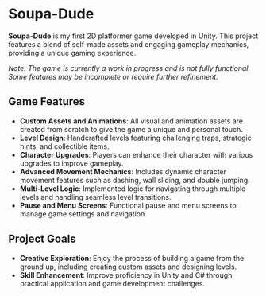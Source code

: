 # Soupa-Dude

**Soupa-Dude** is my first 2D platformer game developed in Unity. This project features a blend of self-made assets and engaging gameplay mechanics, providing a unique gaming experience.

*Note: The game is currently a work in progress and is not fully functional. Some features may be incomplete or require further refinement.*

## Game Features

- **Custom Assets and Animations**: All visual and animation assets are created from scratch to give the game a unique and personal touch.
- **Level Design**: Handcrafted levels featuring challenging traps, strategic hints, and collectible items.
- **Character Upgrades**: Players can enhance their character with various upgrades to improve gameplay.
- **Advanced Movement Mechanics**: Includes dynamic character movement features such as dashing, wall sliding, and double jumping.
- **Multi-Level Logic**: Implemented logic for navigating through multiple levels and handling seamless level transitions.
- **Pause and Menu Screens**: Functional pause and menu screens to manage game settings and navigation.

## Project Goals

- **Creative Exploration**: Enjoy the process of building a game from the ground up, including creating custom assets and designing levels.
- **Skill Enhancement**: Improve proficiency in Unity and C# through practical application and game development challenges.